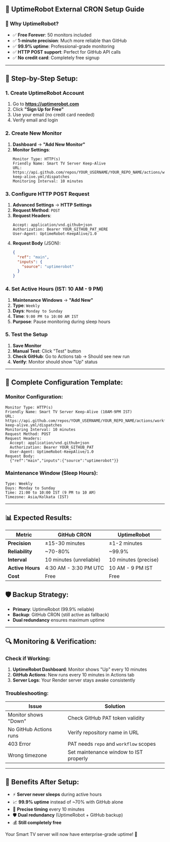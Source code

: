 ## 🤖 **UptimeRobot External CRON Setup Guide**

### **🎯 Why UptimeRobot?**
- ✅ **Free Forever**: 50 monitors included
- ✅ **1-minute precision**: Much more reliable than GitHub
- ✅ **99.9% uptime**: Professional-grade monitoring
- ✅ **HTTP POST support**: Perfect for GitHub API calls
- ✅ **No credit card**: Completely free signup

---

## **📝 Step-by-Step Setup:**

### **1. Create UptimeRobot Account**
1. Go to **https://uptimerobot.com**
2. Click **"Sign Up for Free"**
3. Use your email (no credit card needed)
4. Verify email and login

### **2. Create New Monitor**
1. **Dashboard** → **"Add New Monitor"**
2. **Monitor Settings**:
   ```
   Monitor Type: HTTP(s)
   Friendly Name: Smart TV Server Keep-Alive
   URL: https://api.github.com/repos/YOUR_USERNAME/YOUR_REPO_NAME/actions/workflows/external-keep-alive.yml/dispatches
   Monitoring Interval: 10 minutes
   ```

### **3. Configure HTTP POST Request**
1. **Advanced Settings** → **HTTP Settings**
2. **Request Method**: `POST`
3. **Request Headers**:
   ```
   Accept: application/vnd.github+json
   Authorization: Bearer YOUR_GITHUB_PAT_HERE
   User-Agent: UptimeRobot-KeepAlive/1.0
   ```
4. **Request Body** (JSON):
   ```json
   {
     "ref": "main",
     "inputs": {
       "source": "uptimerobot"
     }
   }
   ```

### **4. Set Active Hours (IST: 10 AM - 9 PM)**
1. **Maintenance Windows** → **"Add New"**
2. **Type**: `Weekly`
3. **Days**: `Monday to Sunday`
4. **Time**: `9:00 PM to 10:00 AM IST`
5. **Purpose**: Pause monitoring during sleep hours

### **5. Test the Setup**
1. **Save Monitor**
2. **Manual Test**: Click "Test" button
3. **Check GitHub**: Go to Actions tab → Should see new run
4. **Verify**: Monitor should show "Up" status

---

## **🔧 Complete Configuration Template:**

### **Monitor Configuration:**
```
Monitor Type: HTTP(s)
Friendly Name: Smart TV Server Keep-Alive (10AM-9PM IST)
URL: https://api.github.com/repos/YOUR_USERNAME/YOUR_REPO_NAME/actions/workflows/external-keep-alive.yml/dispatches
Monitoring Interval: 10 minutes
Request Method: POST
Request Headers:
  Accept: application/vnd.github+json
  Authorization: Bearer YOUR_GITHUB_PAT
  User-Agent: UptimeRobot-KeepAlive/1.0
Request Body:
  {"ref":"main","inputs":{"source":"uptimerobot"}}
```

### **Maintenance Window (Sleep Hours):**
```
Type: Weekly
Days: Monday to Sunday  
Time: 21:00 to 10:00 IST (9 PM to 10 AM)
Timezone: Asia/Kolkata (IST)
```

---

## **📊 Expected Results:**

| Metric | GitHub CRON | UptimeRobot |
|--------|-------------|-------------|
| **Precision** | ±15-30 minutes | ±1-2 minutes |
| **Reliability** | ~70-80% | ~99.9% |
| **Interval** | 10 minutes (unreliable) | 10 minutes (precise) |
| **Active Hours** | 4:30 AM - 3:30 PM UTC | 10 AM - 9 PM IST |
| **Cost** | Free | Free |

## **🛡️ Backup Strategy:**
- **Primary**: UptimeRobot (99.9% reliable)
- **Backup**: GitHub CRON (still active as fallback)
- **Dual redundancy** ensures maximum uptime

---

## **🔍 Monitoring & Verification:**

### **Check if Working:**
1. **UptimeRobot Dashboard**: Monitor shows "Up" every 10 minutes
2. **GitHub Actions**: New runs every 10 minutes in Actions tab
3. **Server Logs**: Your Render server stays awake consistently

### **Troubleshooting:**
| Issue | Solution |
|-------|----------|
| Monitor shows "Down" | Check GitHub PAT token validity |
| No GitHub Actions runs | Verify repository name in URL |
| 403 Error | PAT needs `repo` and `workflow` scopes |
| Wrong timezone | Set maintenance window to IST properly |

---

## **🎉 Benefits After Setup:**
- ⚡ **Server never sleeps** during active hours
- 📈 **99.9% uptime** instead of ~70% with GitHub alone
- 🎯 **Precise timing** every 10 minutes
- 🛡️ **Dual redundancy** (UptimeRobot + GitHub backup)
- 💰 **Still completely free**

Your Smart TV server will now have enterprise-grade uptime! 🚀